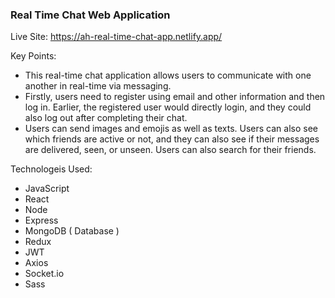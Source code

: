 <h3>Real Time Chat Web Application</h3>

Live Site: https://ah-real-time-chat-app.netlify.app/

Key Points:
- This real-time chat application allows users to communicate with one another in real-time via messaging. 
- Firstly, users need to register using email and other information and then log in. Earlier, the registered user would directly login, and they could also log out after completing their chat. 
- Users can send images and emojis as well as texts. Users can also see which friends are active or not, and they can also see if their messages are delivered, seen, or unseen. Users can also search for their friends.

Technologeis Used:
- JavaScript
- React
- Node
- Express
- MongoDB ( Database )
- Redux
- JWT
- Axios
- Socket.io
- Sass